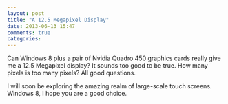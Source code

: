 ```yaml
---
layout: post
title: "A 12.5 Megapixel Display"
date: 2013-06-13 15:47
comments: true
categories: 
---
```

Can Windows 8 plus a pair of Nvidia Quadro 450 graphics cards really give me a 12.5 Megapixel display? It sounds too good to be true. How many pixels is too many pixels? All good questions.

I will soon be exploring the amazing realm of large-scale touch screens. Windows 8, I hope you are a good choice.